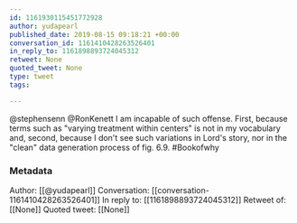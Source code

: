```yaml
---
id: 1161930115451772928
author: yudapearl
published_date: 2019-08-15 09:18:21 +00:00
conversation_id: 1161410428263526401
in_reply_to: 1161898893724045312
retweet: None
quoted_tweet: None
type: tweet
tags:

---
```


@stephensenn @RonKenett I am incapable of such offense. First, because terms such as "varying treatment within centers" is not in my vocabulary and, second, because I don't see such variations in Lord's story, nor in the "clean" data generation process of fig. 6.9. #Bookofwhy

### Metadata

Author: [[@yudapearl]]
Conversation: [[conversation-1161410428263526401]]
In reply to: [[1161898893724045312]]
Retweet of: [[None]]
Quoted tweet: [[None]]
